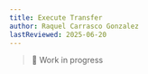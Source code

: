 ```yaml
---
title: Execute Transfer
author: Raquel Carrasco Gonzalez
lastReviewed: 2025-06-20
---
```


> 🚧 Work in progress